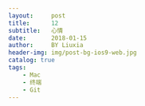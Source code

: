 ```yaml
---
layout:     post
title:      12
subtitle:   心情
date:       2018-01-15
author:     BY Liuxia
header-img: img/post-bg-ios9-web.jpg
catalog: true
tags:
    - Mac
    - 终端
    - Git
---
```



